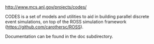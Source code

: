 http://www.mcs.anl.gov/projects/codes/ 

CODES is a set of models and utilities to aid in building parallel discrete
event simulations, on top of the ROSS simulation framework
(https://github.com/carothersc/ROSS).

Documentation can be found in the doc subdirectory.
